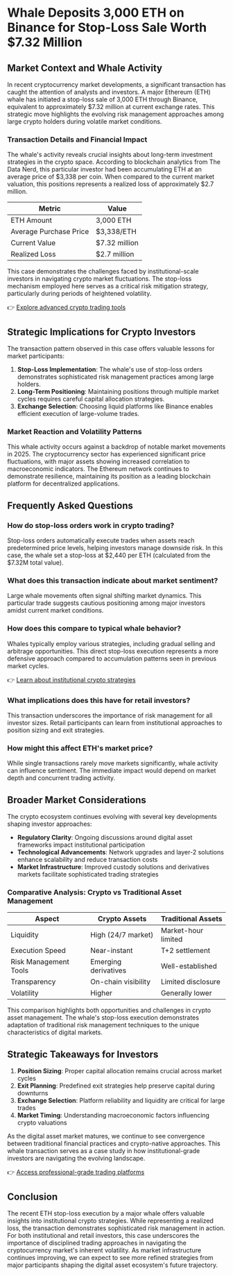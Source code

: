 # Whale Deposits 3,000 ETH on Binance for Stop-Loss Sale Worth $7.32 Million

## Market Context and Whale Activity

In recent cryptocurrency market developments, a significant transaction has caught the attention of analysts and investors. A major Ethereum (ETH) whale has initiated a stop-loss sale of 3,000 ETH through Binance, equivalent to approximately $7.32 million at current exchange rates. This strategic move highlights the evolving risk management approaches among large crypto holders during volatile market conditions.

### Transaction Details and Financial Impact

The whale's activity reveals crucial insights about long-term investment strategies in the crypto space. According to blockchain analytics from The Data Nerd, this particular investor had been accumulating ETH at an average price of $3,338 per coin. When compared to the current market valuation, this positions represents a realized loss of approximately $2.7 million. 

| Metric                | Value               |
|-----------------------|---------------------|
| ETH Amount            | 3,000 ETH           |
| Average Purchase Price| $3,338/ETH          |
| Current Value         | $7.32 million       |
| Realized Loss         | $2.7 million        |

This case demonstrates the challenges faced by institutional-scale investors in navigating crypto market fluctuations. The stop-loss mechanism employed here serves as a critical risk mitigation strategy, particularly during periods of heightened volatility.

👉 [Explore advanced crypto trading tools](https://bit.ly/okx-bonus)

## Strategic Implications for Crypto Investors

The transaction pattern observed in this case offers valuable lessons for market participants:

1. **Stop-Loss Implementation**: The whale's use of stop-loss orders demonstrates sophisticated risk management practices among large holders.
2. **Long-Term Positioning**: Maintaining positions through multiple market cycles requires careful capital allocation strategies.
3. **Exchange Selection**: Choosing liquid platforms like Binance enables efficient execution of large-volume trades.

### Market Reaction and Volatility Patterns

This whale activity occurs against a backdrop of notable market movements in 2025. The cryptocurrency sector has experienced significant price fluctuations, with major assets showing increased correlation to macroeconomic indicators. The Ethereum network continues to demonstrate resilience, maintaining its position as a leading blockchain platform for decentralized applications.

## Frequently Asked Questions

### How do stop-loss orders work in crypto trading?
Stop-loss orders automatically execute trades when assets reach predetermined price levels, helping investors manage downside risk. In this case, the whale set a stop-loss at $2,440 per ETH (calculated from the $7.32M total value).

### What does this transaction indicate about market sentiment?
Large whale movements often signal shifting market dynamics. This particular trade suggests cautious positioning among major investors amidst current market conditions.

### How does this compare to typical whale behavior?
Whales typically employ various strategies, including gradual selling and arbitrage opportunities. This direct stop-loss execution represents a more defensive approach compared to accumulation patterns seen in previous market cycles.

👉 [Learn about institutional crypto strategies](https://bit.ly/okx-bonus)

### What implications does this have for retail investors?
This transaction underscores the importance of risk management for all investor sizes. Retail participants can learn from institutional approaches to position sizing and exit strategies.

### How might this affect ETH's market price?
While single transactions rarely move markets significantly, whale activity can influence sentiment. The immediate impact would depend on market depth and concurrent trading activity.

## Broader Market Considerations

The crypto ecosystem continues evolving with several key developments shaping investor approaches:

- **Regulatory Clarity**: Ongoing discussions around digital asset frameworks impact institutional participation
- **Technological Advancements**: Network upgrades and layer-2 solutions enhance scalability and reduce transaction costs
- **Market Infrastructure**: Improved custody solutions and derivatives markets facilitate sophisticated trading strategies

### Comparative Analysis: Crypto vs Traditional Asset Management

| Aspect                | Crypto Assets       | Traditional Assets   |
|-----------------------|---------------------|----------------------|
| Liquidity             | High (24/7 market)  | Market-hour limited  |
| Execution Speed       | Near-instant        | T+2 settlement       |
| Risk Management Tools | Emerging derivatives| Well-established     |
| Transparency          | On-chain visibility | Limited disclosure   |
| Volatility            | Higher              | Generally lower      |

This comparison highlights both opportunities and challenges in crypto asset management. The whale's stop-loss execution demonstrates adaptation of traditional risk management techniques to the unique characteristics of digital markets.

## Strategic Takeaways for Investors

1. **Position Sizing**: Proper capital allocation remains crucial across market cycles
2. **Exit Planning**: Predefined exit strategies help preserve capital during downturns
3. **Exchange Selection**: Platform reliability and liquidity are critical for large trades
4. **Market Timing**: Understanding macroeconomic factors influencing crypto valuations

As the digital asset market matures, we continue to see convergence between traditional financial practices and crypto-native approaches. This whale transaction serves as a case study in how institutional-grade investors are navigating the evolving landscape.

👉 [Access professional-grade trading platforms](https://bit.ly/okx-bonus)

## Conclusion

The recent ETH stop-loss execution by a major whale offers valuable insights into institutional crypto strategies. While representing a realized loss, the transaction demonstrates sophisticated risk management in action. For both institutional and retail investors, this case underscores the importance of disciplined trading approaches in navigating the cryptocurrency market's inherent volatility. As market infrastructure continues improving, we can expect to see more refined strategies from major participants shaping the digital asset ecosystem's future trajectory.